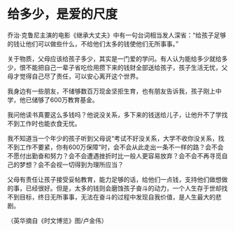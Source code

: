 # 给多少，是爱的尺度

乔治·克鲁尼主演的电影《继承大丈夫》中有一句台词相当发人深省：“给孩子足够的钱让他们可以做些什么，不给他们太多的钱使他们无所事事。”

关于物质，父母应该给孩子多少，其实是一门爱的学问。有人认为能给多少就给多少，恨不能把自己一辈子省吃俭用攒下来的钱财全部送给孩子，孩子生活无忧，父母才觉得自己尽了责任，可以安心离开这个世界。

我身边有一些朋友，不储够数百万现金坚拒生育，也有朋友告诉我，孩子刚上中学，他已储够了600万教育基金。

我问他读书真要这么多钱吗？他说没关系，多下来的钱送给儿子，让他升不了学找不到工作时也能衣食无忧。

我不知道当一个年少的孩子听到父母说“考试不好没关系，大学不收你没关系，找不到工作不要紧，你有600万保障”时，会不会从此走出一条不一样的路？会不会不愿付出勤奋和努力？会不会遭遇挫折时比一般人更容易放弃？会不会不再寻觅自己的梦想？会不会视一切得到为理所应当？

父母有责任让孩子接受妥帖教育，能力足够的话，给他们一点钱，支持他们做想做的事，已经很好。但是，太多的钱则会磨蚀孩子奋斗的动力，一个人生存于世却找不到目标，终日无所事事，无法在奋斗的过程中发现自我价值，是人生最大的悲剧。

（英华摘自《时文博览》图/卢金伟）